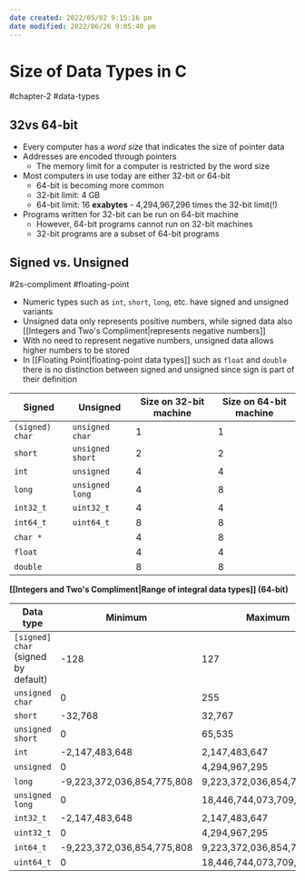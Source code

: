 ```yaml
---
date created: 2022/05/02 9:15:16 pm
date modified: 2022/06/26 9:05:40 pm
---
```


# Size of Data Types in C

#chapter-2 #data-types

## 32vs 64-bit

- Every computer has a *word size* that indicates the size of pointer data
- Addresses are encoded through pointers
  - The memory limit for a computer is restricted by the word size
- Most computers in use today are either 32-bit or 64-bit
  - 64-bit is becoming more common
  - 32-bit limit: 4 GB
  - 64-bit limit: 16 **exabytes** - 4,294,967,296 times the 32-bit limit(!)
- Programs written for 32-bit can be run on 64-bit machine
  - However, 64-bit programs cannot run on 32-bit machines
  - 32-bit programs are a subset of 64-bit programs

## Signed vs. Unsigned

#2s-compliment #floating-point

- Numeric types such as `int`, `short`, `long`, etc. have signed and unsigned variants
- Unsigned data only represents positive numbers, while signed data also [[Integers and Two's Compliment|represents negative numbers]]
- With no need to represent negative numbers, unsigned data allows higher numbers to be stored
- In [[Floating Point|floating-point data types]] such as `float` and `double` there is no distinction between signed and unsigned since sign is part of their definition

| Signed | Unsigned | Size on 32-bit machine | Size on 64-bit machine |
| --------------- | ---------------- | ---------------------- | ---------------------- |
| `(signed) char` | `unsigned char` | 1 | 1 |
| `short` | `unsigned short` | 2 | 2 |
| `int` | `unsigned` | 4 | 4 |
| `long` | `unsigned long` | 4 | 8 |
| `int32_t` | `uint32_t` | 4 | 4 |
| `int64_t` | `uint64_t` | 8 | 8 |
| `char *` | | 4 | 8 |
| `float` | | 4 | 4 |
| `double` | | 8 | 8 |

**[[Integers and Two's Compliment|Range of integral data types]] (64-bit)**

| Data type | Minimum | Maximum |
| ----------------------------------- | -------------------------- | -------------------------- |
| `[signed] char` (signed by default) | -128 | 127 |
| `unsigned char` | 0 | 255 |
| `short` | -32,768 | 32,767 |
| `unsigned short` | 0 | 65,535 |
| `int` | -2,147,483,648 | 2,147,483,647 |
| `unsigned` | 0 | 4,294,967,295 |
| `long` | -9,223,372,036,854,775,808 | 9,223,372,036,854,775,807 |
| `unsigned long` | 0 | 18,446,744,073,709,551,615 |
| `int32_t` | -2,147,483,648 | 2,147,483,647 |
| `uint32_t` | 0 | 4,294,967,295 |
| `int64_t` | -9,223,372,036,854,775,808 | 9,223,372,036,854,775,807 |
| `uint64_t` | 0 | 18,446,744,073,709,551,615 |
